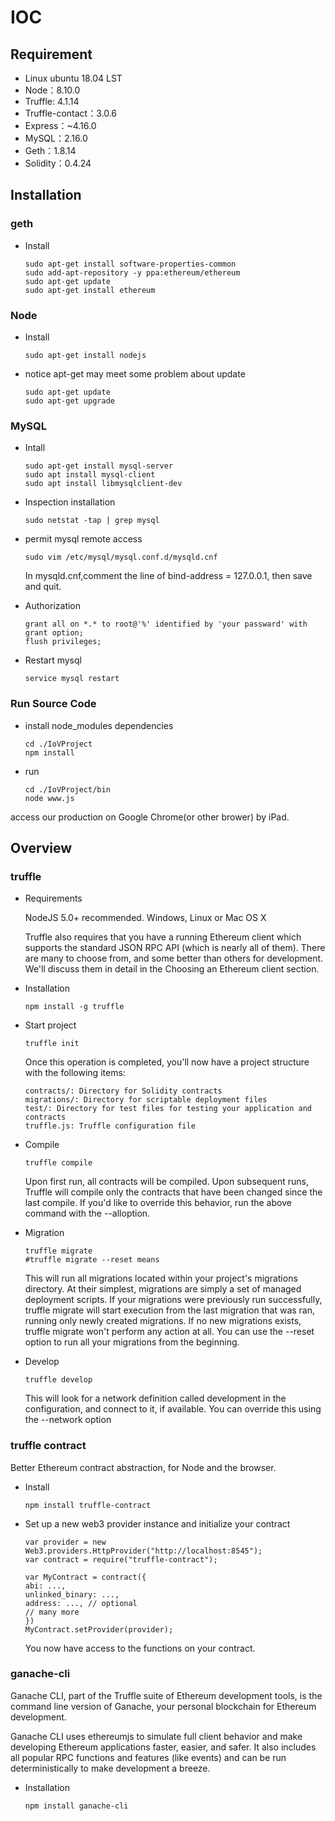 # IOC
## Requirement

- Linux ubuntu 18.04 LST
- Node：8.10.0
- Truffle: 4.1.14 
- Truffle-contact：3.0.6
- Express：~4.16.0
- MySQL：2.16.0
- Geth：1.8.14
- Solidity：0.4.24 


## Installation
### geth
- Install

   ```
   sudo apt-get install software-properties-common 
   sudo add-apt-repository -y ppa:ethereum/ethereum 
   sudo apt-get update 
   sudo apt-get install ethereum 
   ```
### Node

- Install

    ```
    sudo apt-get install nodejs
    ```

- notice apt-get may meet some problem about update

    ```
    sudo apt-get update
    sudo apt-get upgrade
    ```

### MySQL

- Intall

    ```
    sudo apt-get install mysql-server
    sudo apt install mysql-client
    sudo apt install libmysqlclient-dev
    ```
- Inspection installation

    ```
    sudo netstat -tap | grep mysql
    ```

- permit mysql remote access

   ```
   sudo vim /etc/mysql/mysql.conf.d/mysqld.cnf
   ```

   In mysqld.cnf,comment the line of bind-address = 127.0.0.1, then save and quit.

- Authorization

    ```
    grant all on *.* to root@'%' identified by 'your passward' with grant option;
    flush privileges;
    ```

- Restart mysql

    ```
    service mysql restart
    ```

### Run Source Code

- install node_modules dependencies

    ```
    cd ./IoVProject
    npm install 
    ```

- run

    ```
    cd ./IoVProject/bin
    node www.js
    ```
access our production on Google Chrome(or other brower) by iPad.


## Overview
### truffle

- Requirements

    NodeJS 5.0+ recommended.
    Windows, Linux or Mac OS X

   Truffle also requires that you have a running Ethereum client which supports the standard JSON RPC API (which is nearly all of them). There are many to choose from, and some better than others for development. We'll discuss them in detail in the Choosing an Ethereum client section.

- Installation

    ```
    npm install -g truffle
    ```

- Start project

    ```
    truffle init
    ```

   Once this operation is completed, you'll now have a project structure with the following items:

    ```
    contracts/: Directory for Solidity contracts
    migrations/: Directory for scriptable deployment files
    test/: Directory for test files for testing your application and contracts
    truffle.js: Truffle configuration file
    ```

- Compile

    ```
    truffle compile
    ```

  Upon first run, all contracts will be compiled. Upon subsequent runs, Truffle will compile only the contracts that have been changed since the last compile. If you'd like to override this behavior, run the above command with the --alloption.

- Migration

    ```
    truffle migrate
    #truffle migrate --reset means 
    ```

  This will run all migrations located within your project's migrations directory. At their simplest, migrations are simply a set of managed deployment scripts. If your migrations were previously run successfully, truffle migrate will start execution from the last migration that was ran, running only newly created migrations. If no new migrations exists, truffle migrate won't perform any action at all. You can use the --reset option to run all your migrations from the beginning.

- Develop

    ```
    truffle develop 
    ```

  This will look for a network definition called development in the configuration, and connect to it, if available. You can override this using the --network <name> option
   
### truffle contract

   Better Ethereum contract abstraction, for Node and the browser.
- Install

    ```
    npm install truffle-contract
    ```
- Set up a new web3 provider instance and initialize your contract

    ```
    var provider = new Web3.providers.HttpProvider("http://localhost:8545");
    var contract = require("truffle-contract");

    var MyContract = contract({
    abi: ...,
    unlinked_binary: ...,
    address: ..., // optional
    // many more
    })
    MyContract.setProvider(provider);
    ```
   You now have access to the functions on your contract.

### ganache-cli

  Ganache CLI, part of the Truffle suite of Ethereum development tools, is the command line version of Ganache, your personal blockchain for Ethereum development.

  Ganache CLI uses ethereumjs to simulate full client behavior and make developing Ethereum applications faster, easier, and safer. It also includes all popular RPC functions and features (like events) and can be run deterministically to make development a breeze.

- Installation

    ```
    npm install ganache-cli
    ```




